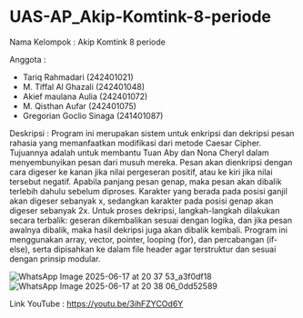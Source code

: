 # UAS-AP_Akip-Komtink-8-periode

Nama Kelompok : Akip Komtink 8 periode


Anggota :
- Tariq Rahmadari (242401021)
- M. Tiffal Al Ghazali (242401048)
- Akief maulana Aulia (242401072)
- M. Qisthan Aufar (242401075)
- Gregorian Goclio Sinaga (241401087)

  
Deskripsi :
Program ini merupakan sistem untuk enkripsi dan dekripsi pesan rahasia yang memanfaatkan modifikasi dari metode Caesar Cipher. Tujuannya adalah untuk membantu Tuan Aby dan Nona Cheryl dalam menyembunyikan pesan dari musuh mereka.
Pesan akan dienkripsi dengan cara digeser ke kanan jika nilai pergeseran positif, atau ke kiri jika nilai tersebut negatif. Apabila panjang pesan genap, maka pesan akan dibalik terlebih dahulu sebelum diproses. Karakter yang berada pada posisi ganjil akan digeser sebanyak x, sedangkan karakter pada posisi genap akan digeser sebanyak 2x.
Untuk proses dekripsi, langkah-langkah dilakukan secara terbalik: geseran dikembalikan sesuai dengan logika, dan jika pesan awalnya dibalik, maka hasil dekripsi juga akan dibalik kembali.
Program ini menggunakan array, vector, pointer, looping (for), dan percabangan (if-else), serta dipisahkan ke dalam file header agar terstruktur dan sesuai dengan prinsip modular.


![WhatsApp Image 2025-06-17 at 20 37 53_a3f0df18](https://github.com/user-attachments/assets/cf242cbf-2232-44b6-a886-ac291d799ff5)
![WhatsApp Image 2025-06-17 at 20 38 06_0dd52589](https://github.com/user-attachments/assets/32deed81-0a3d-47a2-b844-8a00583f5e71)

Link YouTube : https://youtu.be/3ihFZYCOd6Y

